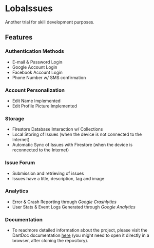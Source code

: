 # LobaIssues

Another trial for skill development purposes.

## Features

### Authentication Methods

- E-mail & Password Login
- Google Account Login
- Facebook Account Login
- Phone Number w/ SMS confirmation

### Account Personalization

- Edit Name Implemented
- Edit Profile Picture Implemented

### Storage

- Firestore Database Interaction w/ Collections
- Local Storing of Issues (when the device is not connected to the Internet)
- Automatic Sync of Issues with Firestore (when the device is reconnected to the Internet)

### Issue Forum

- Submission and retrieving of issues
- Issues have a title, description, tag and image

### Analytics

- Error & Crash Reporting through _Google Crashlytics_
- User Stats & Event Logs Generated through _Google Analytics_ 

### Documentation

 - To readmore detailed information about the project, please visit the DartDoc documentation [here](./doc/api/index.html) (you might need to open it directly in a browser, after cloning the repository). 
